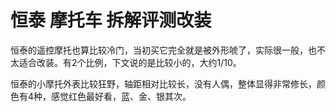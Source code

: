# 恒泰 摩托车 拆解评测改装

恒泰的遥控摩托也算比较冷门，当初买它完全就是被外形唬了，实际很一般，也不太适合改装。有2个比例，下文说的是比较小的，大约1/10。

恒泰的小摩托外表比较狂野，轴距相对比较长，没有人偶，整体显得非常修长，颜色有4种，感觉红色最好看，蓝、金、银其次。